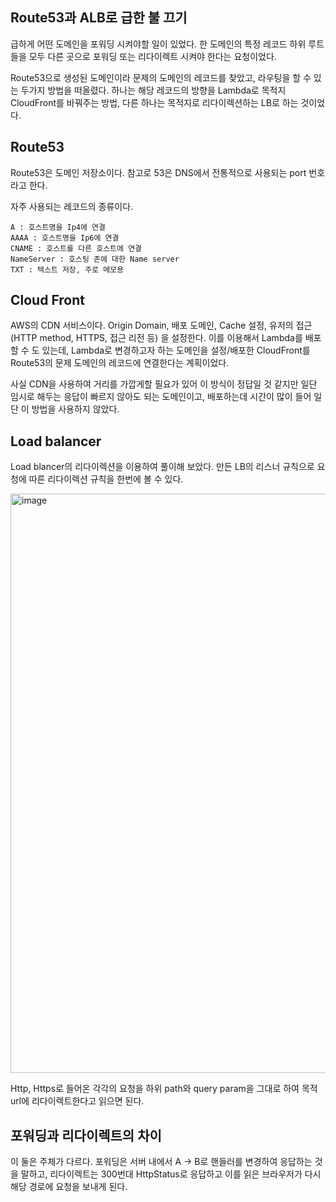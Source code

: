 
## Route53과 ALB로 급한 불 끄기

급하게 어떤 도메인을 포워딩 시켜야할 일이 있었다. 한 도메인의 특정 레코드 하위 루트들을 모두 다른 곳으로 포워딩 또는 리다이렉트 시켜야 한다는 요청이었다.    

Route53으로 생성된 도메인이라 문제의 도메인의 레코드를 찾았고, 라우팅을 할 수 있는 두가지 방법을 떠올렸다. 하나는 해당 레코드의 방향을 Lambda로 목적지 CloudFront를 바꿔주는 방법, 다른 하나는 목적지로 리다이렉션하는 LB로 하는 것이었다.

## Route53

Route53은 도메인 저장소이다. 참고로 53은 DNS에서 전통적으로 사용되는 port 번호라고 한다.

자주 사용되는 레코드의 종류이다.
```
A : 호스트명을 Ip4에 연결
AAAA : 호스트명을 Ip6에 연결
CNAME : 호스트를 다른 호스트에 연결
NameServer : 호스팅 존에 대한 Name server
TXT : 텍스트 저장, 주로 메모용 
```

## Cloud Front 
AWS의 CDN 서비스이다. Origin Domain, 배포 도메인, Cache 설정, 유저의 접근 (HTTP method, HTTPS, 접근 리전 등) 을 설정한다. 이를 이용해서 Lambda를 배포할 수 도 있는데, Lambda로 변경하고자 하는 도메인을 설정/배포한 CloudFront를 Route53의 문제 도메인의 레코드에 연결한다는 계획이었다.    

사실 CDN을 사용하여 거리를 가깝게할 필요가 있어 이 방식이 정답일 것 같지만 일단 임시로 해두는 응답이 빠르지 않아도 되는 도메인이고, 배포하는데 시간이 많이 들어 일단 이 방법을 사용하지 않았다.

## Load balancer

Load blancer의 리다이렉션을 이용하여 풀이해 보았다. 만든 LB의 리스너 규칙으로 요청에 따른 리다이렉션 규칙을 한번에 볼 수 있다.

<img width="927" alt="image" src="https://user-images.githubusercontent.com/46060746/201454464-7c7dff45-6902-4216-a189-c5f7d70bedf3.png">

 Http, Https로 들어온 각각의 요청을 하위 path와 query param을 그대로 하여 목적 url에 리다이렉트한다고 읽으면 된다.   

## 포워딩과 리다이렉트의 차이

이 둘은 주체가 다르다. 포워딩은 서버 내에서 A -> B로 핸들러를 변경하여 응답하는 것을 말하고, 리다이렉트는 300번대 HttpStatus로 응답하고 이를 읽은 브라우저가 다시 해당 경로에 요청을 보내게 된다.    
